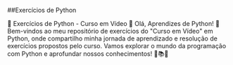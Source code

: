 ##Exercícios de Python

🐍 Exercícios de Python - Curso em Vídeo 🎥
Olá, Aprendizes de Python! 👋
Bem-vindos ao meu repositório de exercícios do "Curso em Vídeo" em Python, onde compartilho minha jornada de aprendizado e resolução de exercícios propostos pelo curso. Vamos explorar o mundo da programação com Python e aprofundar nossos conhecimentos! 🚀📚🐍

